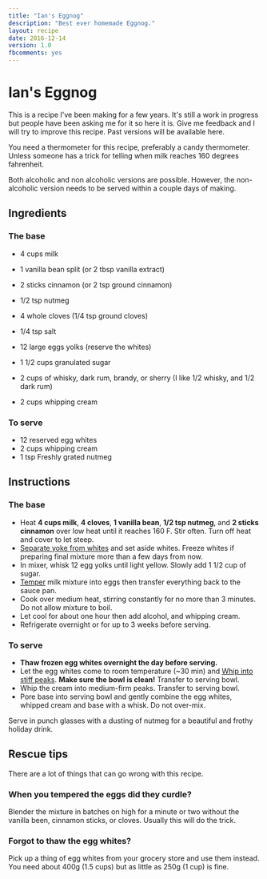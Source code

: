 ```yaml
---
title: "Ian's Eggnog"
description: "Best ever homemade Eggnog."
layout: recipe
date: 2016-12-14
version: 1.0
fbcomments: yes
---
```


# Ian's Eggnog
This is a recipe I've been making for a few years. It's still a work in progress but people have been asking me for it so here it is. Give me feedback and I will try to improve this recipe. Past versions will be available here.

You need a thermometer for this recipe, preferably a candy thermometer. Unless someone has a trick for telling when milk reaches 160 degrees fahrenheit.

Both alcoholic and non alcoholic versions are possible. However, the non-alcoholic version needs to be served within a couple days of making.

## Ingredients

### The base
- 4 cups milk
- 1 vanilla bean split (or 2 tbsp vanilla extract)
- 2 sticks cinnamon (or 2 tsp ground cinnamon)
- 1/2 tsp nutmeg
- 4 whole cloves (1/4 tsp ground cloves)
- 1/4 tsp salt

- 12 large eggs yolks (reserve the whites)
- 1 1/2 cups granulated sugar

- 2 cups of whisky, dark rum, brandy, or sherry (I like 1/2 whisky, and 1/2 dark rum)
- 2 cups whipping cream

### To serve
- 12 reserved egg whites
- 2 cups whipping cream
- 1 tsp Freshly grated nutmeg

## Instructions

### The base
- Heat **4 cups milk**, **4 cloves**, **1 vanilla bean**, **1/2 tsp nutmeg**, and **2 sticks cinnamon** over low heat until it reaches 160 F. Stir often. Turn off heat and cover to let steep.
- [Separate yoke from whites][1] and set aside whites. Freeze whites if preparing final mixture more than a few days from now.
- In mixer, whisk 12 egg yolks until light yellow. Slowly add 1 1/2 cup of sugar.
- [Temper][2] milk mixture into eggs then transfer everything back to the sauce pan.
- Cook over medium heat, stirring constantly for no more than 3 minutes. Do not allow mixture to boil.
- Let cool for about one hour then add alcohol, and whipping cream.
- Refrigerate overnight or for up to 3 weeks before serving.

### To serve
- **Thaw frozen egg whites overnight the day before serving.**
- Let the egg whites come to room temperature (~30 min) and [Whip into stiff peaks][3]. **Make sure the bowl is clean!** Transfer to serving bowl.
- Whip the cream into medium-firm peaks. Transfer to serving bowl.
- Pore base into serving bowl and gently combine the egg whites, whipped cream and base with a whisk. Do not over-mix.

Serve in punch glasses with a dusting of nutmeg for a beautiful and frothy holiday drink.

## Rescue tips
There are a lot of things that can go wrong with this recipe.

### When you tempered the eggs did they curdle?
Blender the mixture in batches on high for a minute or two without the vanilla been, cinnamon sticks, or cloves. Usually this will do the trick.

### Forgot to thaw the egg whites?
Pick up a thing of egg whites from your grocery store and use them instead. You need about 400g (1.5 cups) but as little as 250g (1 cup) is fine.

[1]: http://lifehacker.com/whats-the-best-way-to-separate-an-egg-white-from-the-y-476479758
[2]: http://www.wikihow.com/Temper-an-Egg
[3]: http://localfoods.about.com/od/preparationtips/ss/How-To-Whip-Egg-Whites.htm

